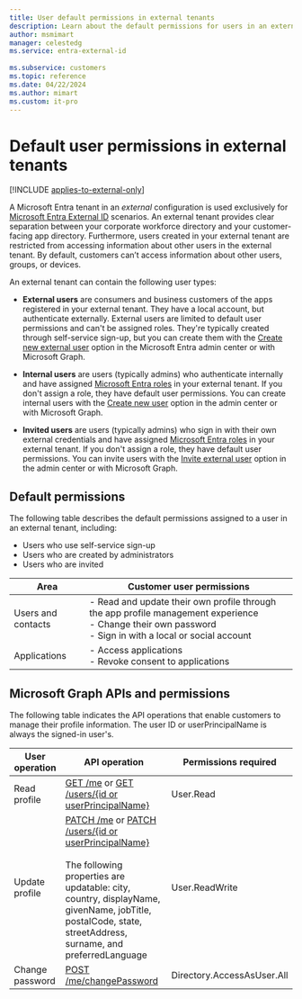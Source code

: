 ```yaml
---
title: User default permissions in external tenants
description: Learn about the default permissions for users in an external tenant. 
author: msmimart
manager: celestedg
ms.service: entra-external-id
 
ms.subservice: customers
ms.topic: reference
ms.date: 04/22/2024
ms.author: mimart
ms.custom: it-pro
---
```


# Default user permissions in external tenants

[!INCLUDE [applies-to-external-only](../includes/applies-to-external-only.md)]

A Microsoft Entra tenant in an *external* configuration is used exclusively for [Microsoft Entra External ID](overview-customers-ciam.md) scenarios. An external tenant provides clear separation between your corporate workforce directory and your customer-facing app directory. Furthermore, users created in your external tenant are restricted from accessing information about other users in the external tenant. By default, customers can’t access information about other users, groups, or devices.

An external tenant can contain the following user types:

- **External users** are consumers and business customers of the apps registered in your external tenant. They have a local account, but authenticate externally. External users are limited to default user permissions and can't be assigned roles. They're typically created through self-service sign-up, but you can create them with the [Create new external user](~/fundamentals/how-to-create-delete-users.yml#create-a-new-external-user) option in the Microsoft Entra admin center or with Microsoft Graph.

- **Internal users** are users (typically admins) who authenticate internally and have assigned [Microsoft Entra roles](~/identity/role-based-access-control/permissions-reference.md) in your external tenant. If you don't assign a role, they have default user permissions. You can create internal users with the [Create new user](~/fundamentals/how-to-create-delete-users.yml#create-a-new-user) option in the admin center or with Microsoft Graph.

- **Invited users** are users (typically admins) who sign in with their own external credentials and have assigned [Microsoft Entra roles](~/identity/role-based-access-control/permissions-reference.md) in your external tenant. If you don't assign a role, they have default user permissions. You can invite users with the [Invite external user](~/fundamentals/how-to-create-delete-users.yml#invite-an-external-user) option in the admin center or with Microsoft Graph.

## Default permissions

The following table describes the default permissions assigned to a user in an external tenant, including:

- Users who use self-service sign-up
- Users who are created by administrators
- Users who are invited

| **Area** | **Customer user permissions** |
| ------------ | --------- |
| Users and contacts | - Read and update their own profile through the app profile management experience  <br>- Change their own password <br>- Sign in with a local or social account |
| Applications | - Access applications <br>- Revoke consent to applications |

## Microsoft Graph APIs and permissions

The following table indicates the API operations that enable customers to manage their profile information. The user ID or userPrincipalName is always the signed-in user's.

| User operation  | API operation                                           | Permissions required       |
|-----------------|---------------------------------------------------------|----------------------------|
| Read profile    | [GET /me](/graph/api/user-get) or [GET /users/{id or userPrincipalName}](/graph/api/user-get)     | User.Read                  |
| Update profile  | [PATCH /me](/graph/api/user-update) or [PATCH /users/{id or userPrincipalName}](/graph/api/user-update) <br/><br/> The following properties are updatable: city, country, displayName, givenName, jobTitle, postalCode, state, streetAddress, surname, and preferredLanguage | User.ReadWrite             |
| Change password | [POST /me/changePassword](/graph/api/user-changepassword)   | Directory.AccessAsUser.All |
